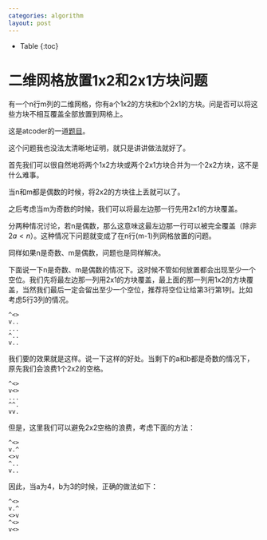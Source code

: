 ```yaml
---
categories: algorithm
layout: post
---
```


- Table
{:toc}

# 二维网格放置1x2和2x1方块问题

有一个n行m列的二维网格，你有a个1x2的方块和b个2x1的方块。问是否可以将这些方块不相互覆盖全部放置到网格上。

这是atcoder的一道[题目](https://atcoder.jp/contests/agc021/tasks/agc021_c)。

这个问题我也没法太清晰地证明，就只是讲讲做法就好了。

首先我们可以很自然地将两个1x2方块或两个2x1方块合并为一个2x2方块，这不是什么难事。

当n和m都是偶数的时候，将2x2的方块往上丢就可以了。

之后考虑当m为奇数的时候，我们可以将最左边那一行先用2x1的方块覆盖。

分两种情况讨论，若n是偶数，那么这意味这最左边那一行可以被完全覆盖（除非$2a<n$）。这种情况下问题就变成了在n行(m-1)列网格放置的问题。

同样如果n是奇数、m是偶数，问题也是同样解决。

下面说一下n是奇数、m是偶数的情况下。这时候不管如何放置都会出现至少一个空位。我们先将最左边那一列用2x1的方块覆盖，最上面的那一列用1x2的方块覆盖，当然我们最后一定会留出至少一个空位，推荐将空位让给第3行第1列。比如考虑5行3列的情况。

```
^<>
v..
...
^..
v..
```

我们要的效果就是这样。说一下这样的好处。当剩下的a和b都是奇数的情况下，原先我们会浪费1个2x2的空格。

```
^<>
v<>
...
^^.
vv.
```


但是，这里我们可以避免2x2空格的浪费，考虑下面的方法：

```
^<>
v.^
<>v
^..
v..
```

因此，当a为4，b为3的时候，正确的做法如下：

```
^<>
v.^
<>v
^<>
v<>
```

